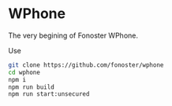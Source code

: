 # WPhone

The very begining of Fonoster WPhone.

Use

```bash
git clone https://github.com/fonoster/wphone
cd wphone
npm i
npm run build
npm run start:unsecured
```
